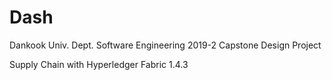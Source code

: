 # Dash
Dankook Univ. Dept. Software Engineering
2019-2 Capstone Design Project

Supply Chain with Hyperledger Fabric 1.4.3
